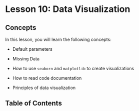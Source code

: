 # <i class="fas fa-book fa-fw"></i> Lesson 10: Data Visualization

## Concepts

In this lesson, you will learn the following concepts:

- Default parameters

- Missing Data

- How to use `seaborn` and `matplotlib` to create visualizations

- How to read code documentation

- Principles of data visualization

## Table of Contents

```{tableofcontents}

```
